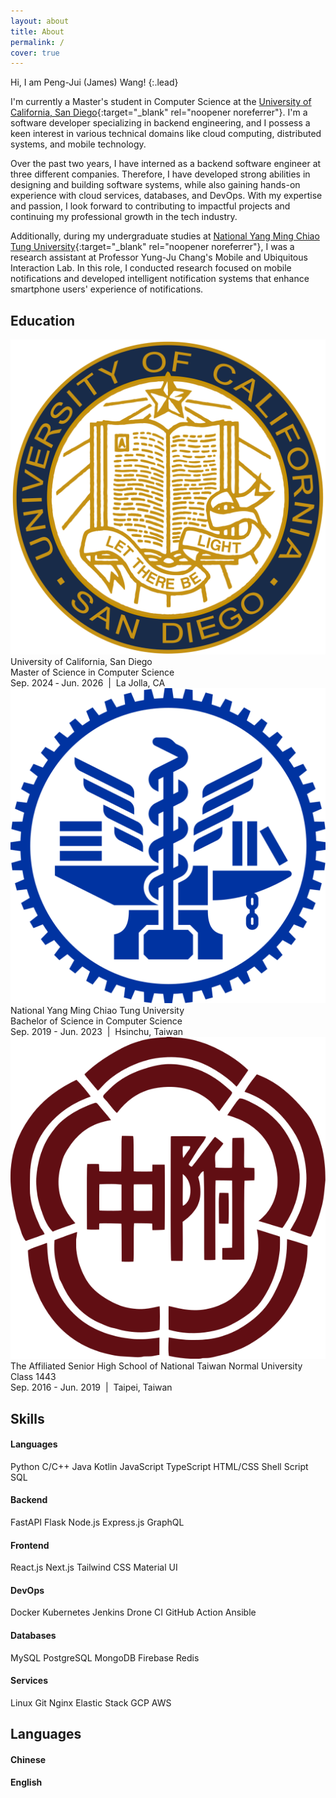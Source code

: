 ```yaml
---
layout: about
title: About
permalink: /
cover: true
---
```


Hi, I am Peng-Jui (James) Wang!
{:.lead}

I'm currently a Master's student in Computer Science at the [University of California, San Diego](https://ucsd.edu){:target="_blank" rel="noopener noreferrer"}. I'm a software developer specializing in backend engineering, and I possess a keen interest in various technical domains like cloud computing, distributed systems, and mobile technology.

Over the past two years, I have interned as a backend software engineer at three different companies. Therefore, I have developed strong abilities in designing and building software systems, while also gaining hands-on experience with cloud services, databases, and DevOps. With my expertise and passion, I look forward to contributing to impactful projects and continuing my professional growth in the tech industry.

Additionally, during my undergraduate studies at [National Yang Ming Chiao Tung University](https://www.nycu.edu.tw){:target="_blank" rel="noopener noreferrer"}, I was a research assistant at Professor Yung-Ju Chang's Mobile and Ubiquitous Interaction Lab. In this role, I conducted research focused on mobile notifications and developed intelligent notification systems that enhance smartphone users' experience of notifications. 


## <i class="fas fa-graduation-cap"></i> Education

<div class="education-container">
  <div class="education-item">
    <a href="https://ucsd.edu" target="_blank" rel="noopener noreferrer">
      <img src="/assets/img/ucsd_logo.png" alt="UCSD"/>
    </a>
    <div class="education-details">
      <div class="education-name">University of California, San Diego</div>
      <div class="education-degree">Master of Science in Computer Science</div>
      <div class="education-time">Sep. 2024 ‑ Jun. 2026 &nbsp;|&nbsp; La Jolla, CA</div>
    </div>
  </div>
  <div class="education-item">
    <a href="https://www.nycu.edu.tw" target="_blank" rel="noopener noreferrer">
      <img src="/assets/img/nycu_logo.png" alt="NYCU"/>
    </a>
    <div class="education-details">
      <div class="education-name">National Yang Ming Chiao Tung University</div>
      <div class="education-degree">Bachelor of Science in Computer Science</div>
      <div class="education-time">Sep. 2019 - Jun. 2023 &nbsp;|&nbsp; Hsinchu, Taiwan</div>
    </div>
  </div>
  <div class="education-item">
    <a href="https://www.hs.ntnu.edu.tw" target="_blank" rel="noopener noreferrer">
      <img src="/assets/img/hsnu_logo.png" alt="HSNU"/>
    </a>
    <div class="education-details">
      <div class="education-name">The Affiliated Senior High School of National Taiwan Normal University</div>
      <div class="education-degree">Class 1443</div>
      <div class="education-time">Sep. 2016 - Jun. 2019 &nbsp;|&nbsp; Taipei, Taiwan</div>
    </div>
  </div>
</div>


## <i class="fa-solid fa-gear"></i> Skills

<div class="skills-container">
  <div class="skills-column">
    <div class="languages-container">
      <h4 class="language-name">Languages</h4>
    </div>
    <div class="tags-container">
      <span class="tag">Python</span>
      <span class="tag">C/C++</span>
      <span class="tag">Java</span>
      <span class="tag">Kotlin</span>
      <span class="tag">JavaScript</span>
      <span class="tag">TypeScript</span>
      <span class="tag">HTML/CSS</span>
      <span class="tag">Shell Script</span>
      <span class="tag">SQL</span>
    </div>
    <div class="languages-container">
      <h4 class="language-name">Backend</h4>
    </div>
    <div class="tags-container">
      <span class="tag">FastAPI</span>
      <span class="tag">Flask</span>
      <span class="tag">Node.js</span>
      <span class="tag">Express.js</span>
      <span class="tag">GraphQL</span>
    </div>
    <div class="languages-container">
      <h4 class="language-name">Frontend</h4>
    </div>
    <div class="tags-container">
      <span class="tag">React.js</span>
      <span class="tag">Next.js</span>
      <span class="tag">Tailwind CSS</span>
      <span class="tag">Material UI</span>
    </div>
  </div>
  <div class="skills-column">
    <div class="languages-container">
      <h4 class="language-name">DevOps</h4>
    </div>
    <div class="tags-container">
      <span class="tag">Docker</span>
      <span class="tag">Kubernetes</span>
      <span class="tag">Jenkins</span>
      <span class="tag">Drone CI</span>
      <span class="tag">GitHub Action</span>
      <span class="tag">Ansible</span>
    </div>
    <div class="languages-container">
      <h4 class="language-name">Databases</h4>
    </div>
    <div class="tags-container">
      <span class="tag">MySQL</span>
      <span class="tag">PostgreSQL</span>
      <span class="tag">MongoDB</span>
      <span class="tag">Firebase</span>
      <span class="tag">Redis</span>
    </div>
    <div class="languages-container">
      <h4 class="language-name">Services</h4>
    </div>
    <div class="tags-container">
      <span class="tag">Linux</span>
      <span class="tag">Git</span>
      <span class="tag">Nginx</span>
      <span class="tag">Elastic Stack</span>
      <span class="tag">GCP</span>
      <span class="tag">AWS</span>
    </div>
  </div>
</div>


## <i class="fa-solid fa-earth-americas"></i> Languages

<div class="languages-container">
  <h4 class="language-name">Chinese</h4>
  <i class="icon-star-full language-stars"></i> 
  <i class="icon-star-full language-stars"></i> 
  <i class="icon-star-full language-stars"></i> 
  <i class="icon-star-full language-stars"></i> 
  <i class="icon-star-full language-stars"></i>
</div>

<div class="languages-container">
  <h4 class="language-name">English</h4>
  <i class="icon-star-full language-stars"></i> 
  <i class="icon-star-full language-stars"></i> 
  <i class="icon-star-full language-stars"></i> 
  <i class="icon-star-full language-stars"></i> 
  <i class="icon-star-empty language-stars"></i>
</div>
